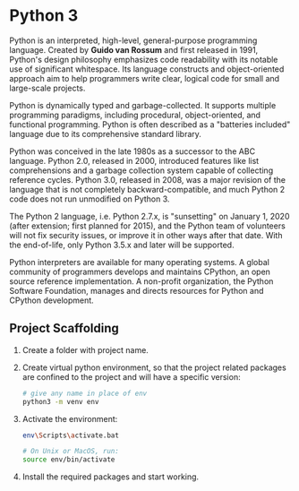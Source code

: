 # Python 3

Python is an interpreted, high-level, general-purpose programming language. Created by **Guido van Rossum** and first released in 1991, Python's design philosophy emphasizes code readability with its notable use of significant whitespace. Its language constructs and object-oriented approach aim to help programmers write clear, logical code for small and large-scale projects.

Python is dynamically typed and garbage-collected. It supports multiple programming paradigms, including procedural, object-oriented, and functional programming. Python is often described as a "batteries included" language due to its comprehensive standard library.

Python was conceived in the late 1980s as a successor to the ABC language. Python 2.0, released in 2000, introduced features like list comprehensions and a garbage collection system capable of collecting reference cycles. Python 3.0, released in 2008, was a major revision of the language that is not completely backward-compatible, and much Python 2 code does not run unmodified on Python 3.

The Python 2 language, i.e. Python 2.7.x, is "sunsetting" on January 1, 2020 (after extension; first planned for 2015), and the Python team of volunteers will not fix security issues, or improve it in other ways after that date. With the end-of-life, only Python 3.5.x and later will be supported.

Python interpreters are available for many operating systems. A global community of programmers develops and maintains CPython, an open source reference implementation. A non-profit organization, the Python Software Foundation, manages and directs resources for Python and CPython development.

## Project Scaffolding

1. Create a folder with project name.
2. Create virtual python environment, so that the project related packages are confined to the project and will have a specific version:

   ```bash
   # give any name in place of env
   python3 -m venv env
   ```

3. Activate the environment:

   ```bash
   env\Scripts\activate.bat

   # On Unix or MacOS, run:
   source env/bin/activate
   ```

4. Install the required packages and start working.
